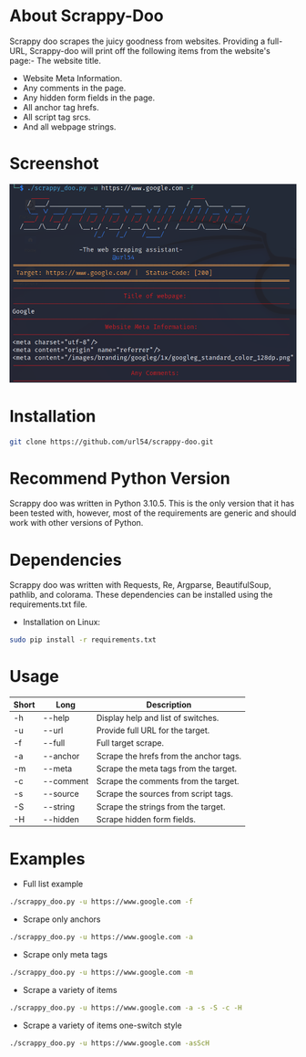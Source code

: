 # About Scrappy-Doo
Scrappy doo scrapes the juicy goodness from websites. Providing a full-URL, Scrappy-doo will print off the following items from the website's page:- The website title.
- Website Meta Information.
- Any comments in the page.
- Any hidden form fields in the page.
- All anchor tag hrefs.
- All script tag srcs.
- And all webpage strings.

# Screenshot
![Main Image](Images/scrappy_doo.png)

# Installation
```bash
git clone https://github.com/url54/scrappy-doo.git
```

# Recommend Python Version
Scrappy doo was written in Python 3.10.5. This is the only version that it has been tested with, however, most of the requirements are generic and should work with other versions of Python.

# Dependencies
Scrappy doo was written with Requests, Re, Argparse, BeautifulSoup, pathlib, and colorama. These dependencies can be installed using the requirements.txt file.

- Installation on Linux:
```bash
sudo pip install -r requirements.txt
```

# Usage
Short | Long | Description
------|------|------------
-h | --help | Display help and list of switches. 
-u | --url | Provide full URL for the target.
-f | --full | Full target scrape.
-a | --anchor | Scrape the hrefs from the anchor tags.
-m | --meta | Scrape the meta tags from the target.
-c | --comment | Scrape the comments from the target.
-s | --source | Scrape the sources from script tags.
-S | --string | Scrape the strings from the target.
-H | --hidden | Scrape hidden form fields.

# Examples
- Full list example
```bash
./scrappy_doo.py -u https://www.google.com -f
```

- Scrape only anchors
```bash
./scrappy_doo.py -u https://www.google.com -a
```

- Scrape only meta tags
```bash
./scrappy_doo.py -u https://www.google.com -m
```

- Scrape a variety of items
```bash
./scrappy_doo.py -u https://www.google.com -a -s -S -c -H
```

- Scrape a variety of items one-switch style
```bash
./scrappy_doo.py -u https://www.google.com -asScH
```


